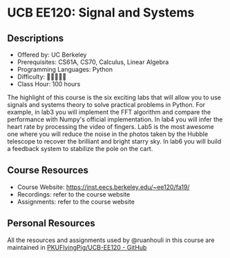 # UCB EE120: Signal and Systems

## Descriptions

- Offered by: UC Berkeley
- Prerequisites: CS61A, CS70, Calculus, Linear Algebra
- Programming Languages: Python
- Difficulty: 🌟🌟🌟🌟🌟
- Class Hour: 100 hours

The highlight of this course is the six exciting labs that will allow you to use signals and systems theory to solve practical problems in Python. For example, in lab3 you will implement the FFT algorithm and compare the performance with Numpy's official implementation. In lab4 you will infer the heart rate by processing the video of fingers. Lab5 is the most awesome one where you will reduce the noise in the photos taken by the Hubble telescope to recover the brilliant and bright starry sky. In lab6 you will build a feedback system to stabilize the pole on the cart.

## Course Resources

- Course Website: <https://inst.eecs.berkeley.edu/~ee120/fa19/>
- Recordings: refer to the course website
- Assignments: refer to the course website

## Personal Resources

All the resources and assignments used by @ruanhouli in this course are maintained in [PKUFlyingPig/UCB-EE120 - GitHub](https://github.com/PKUFlyingPig/UCB-EE120)
